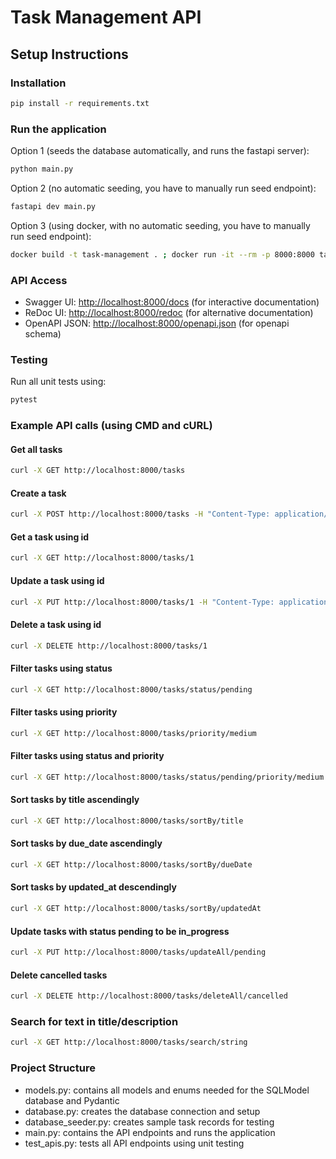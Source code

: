 # Task Management API

## Setup Instructions

### Installation

```bash
pip install -r requirements.txt
```

### Run the application
Option 1 (seeds the database automatically, and runs the fastapi server): 
```bash
python main.py 
```
Option 2 (no automatic seeding, you have to manually run seed endpoint):
```bash
fastapi dev main.py 
```
Option 3 (using docker, with no automatic seeding, you have to manually run seed endpoint):
```bash
docker build -t task-management . ; docker run -it --rm -p 8000:8000 task-management
```

### API Access
- Swagger UI: [http://localhost:8000/docs](http://localhost:8000/docs) (for interactive documentation)
- ReDoc UI: [http://localhost:8000/redoc](http://localhost:8000/redoc) (for alternative documentation)
- OpenAPI JSON: [http://localhost:8000/openapi.json](http://localhost:8000/openapi.json) (for openapi schema)

### Testing
Run all unit tests using:
```bash
pytest
```

### Example API calls (using CMD and cURL)

#### Get all tasks
```bash
curl -X GET http://localhost:8000/tasks
```
#### Create a task
```bash
curl -X POST http://localhost:8000/tasks -H "Content-Type: application/json" -d "{\"title\": \"Sample Task\", \"priority\": \"high\"}"
```

#### Get a task using id
```bash
curl -X GET http://localhost:8000/tasks/1
```

#### Update a task using id
```bash
curl -X PUT http://localhost:8000/tasks/1 -H "Content-Type: application/json" -d "{\"description\": \"New description\", \"status\": \"completed\"}"
```

#### Delete a task using id
```bash
curl -X DELETE http://localhost:8000/tasks/1
```

#### Filter tasks using status
```bash
curl -X GET http://localhost:8000/tasks/status/pending
```

#### Filter tasks using priority
```bash
curl -X GET http://localhost:8000/tasks/priority/medium
```

#### Filter tasks using status and priority
```bash
curl -X GET http://localhost:8000/tasks/status/pending/priority/medium
```

#### Sort tasks by title ascendingly
```bash
curl -X GET http://localhost:8000/tasks/sortBy/title
```

#### Sort tasks by due_date ascendingly
```bash
curl -X GET http://localhost:8000/tasks/sortBy/dueDate
```

#### Sort tasks by updated_at descendingly
```bash
curl -X GET http://localhost:8000/tasks/sortBy/updatedAt
```

#### Update tasks with status pending to be in_progress
```bash
curl -X PUT http://localhost:8000/tasks/updateAll/pending
```

#### Delete cancelled tasks
```bash
curl -X DELETE http://localhost:8000/tasks/deleteAll/cancelled
```

### Search for text in title/description
```bash
curl -X GET http://localhost:8000/tasks/search/string
```

### Project Structure
- models.py: contains all models and enums needed for the SQLModel database and Pydantic
- database.py: creates the database connection and setup
- database_seeder.py: creates sample task records for testing
- main.py: contains the API endpoints and runs the application
- test_apis.py: tests all API endpoints using unit testing